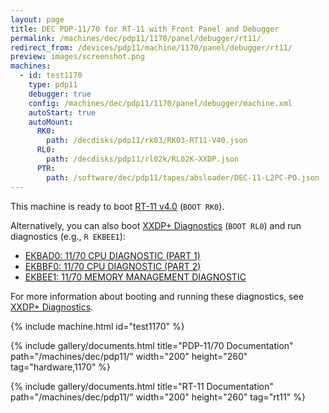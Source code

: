 ```yaml
---
layout: page
title: DEC PDP-11/70 for RT-11 with Front Panel and Debugger
permalink: /machines/dec/pdp11/1170/panel/debugger/rt11/
redirect_from: /devices/pdp11/machine/1170/panel/debugger/rt11/
preview: images/screenshot.png
machines:
  - id: test1170
    type: pdp11
    debugger: true
    config: /machines/dec/pdp11/1170/panel/debugger/machine.xml
    autoStart: true
    autoMount:
      RK0:
        path: /decdisks/pdp11/rk03/RK03-RT11-V40.json
      RL0:
        path: /decdisks/pdp11/rl02k/RL02K-XXDP.json
      PTR:
        path: /software/dec/pdp11/tapes/absloader/DEC-11-L2PC-PO.json
---
```


This machine is ready to boot [RT-11 v4.0](/software/dec/pdp11/disks/rk03/rt11v4/) (`BOOT RK0`).

Alternatively, you can also boot [XXDP+ Diagnostics](/software/dec/pdp11/disks/rl02k/xxdp/) (`BOOT RL0`) and run
diagnostics (e.g., `R EKBEE1`):

- [EKBAD0: 11/70 CPU DIAGNOSTIC (PART 1)](/software/dec/pdp11/disks/rl02k/xxdp/ekbad0/)
- [EKBBF0: 11/70 CPU DIAGNOSTIC (PART 2)](/software/dec/pdp11/disks/rl02k/xxdp/ekbbf0/)
- [EKBEE1: 11/70 MEMORY MANAGEMENT DIAGNOSTIC](/software/dec/pdp11/disks/rl02k/xxdp/ekbee1/)

For more information about booting and running these diagnostics, see [XXDP+ Diagnostics](/software/dec/pdp11/disks/rl02k/xxdp/).

{% include machine.html id="test1170" %}

{% include gallery/documents.html title="PDP-11/70 Documentation" path="/machines/dec/pdp11/" width="200" height="260" tag="hardware,1170" %}

{% include gallery/documents.html title="RT-11 Documentation" path="/machines/dec/pdp11/" width="200" height="260" tag="rt11" %}
